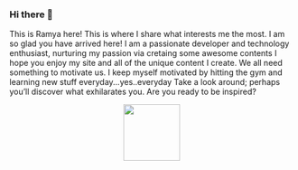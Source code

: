 
### Hi there 👋


This is Ramya here!
This is where I share what interests me the most. I am so glad you have arrived here!
I am a passionate developer and technology enthusiast, nurturing my passion via cretaing some awesome contents
I hope you enjoy my site and all of the unique content I create. We all need something to motivate us. I keep myself motivated by hitting the gym and learning new stuff everyday...yes..everyday
Take a look around; perhaps you’ll discover what exhilarates you. Are you ready to be inspired?

<div id="header" align="center">
  <img src="https://media.giphy.com/media/M9gbBd9nbDrOTu1Mqx/giphy.gif" width="100"/>
</div>

